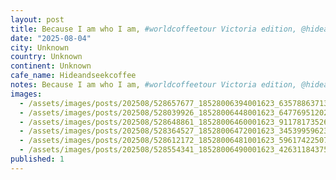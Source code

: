 ```yaml
---
layout: post
title: Because I am who I am, #worldcoffeetour Victoria edition, @hideandseekcoffee cute cafe in oak bay, spinning vinyl and bring millennials and boomers together.
date: "2025-08-04"
city: Unknown
country: Unknown
continent: Unknown
cafe_name: Hideandseekcoffee
notes: Because I am who I am, #worldcoffeetour Victoria edition, @hideandseekcoffee cute cafe in oak bay, spinning vinyl and bring millennials and boomers together.
images:
  - /assets/images/posts/202508/528657677_18528006394001623_6357886371342412856_n_18405982867116830.jpg
  - /assets/images/posts/202508/528039926_18528006448001623_6477695120280871367_n_18287588668249735.jpg
  - /assets/images/posts/202508/528648861_18528006460001623_9117817352696428503_n_18046200719304462.jpg
  - /assets/images/posts/202508/528364527_18528006472001623_345399596232488562_n_17853815358501284.jpg
  - /assets/images/posts/202508/528612172_18528006481001623_5961742250710063486_n_18318705076238232.jpg
  - /assets/images/posts/202508/528554341_18528006490001623_4263118437546504855_n_18085725541832451.jpg
published: 1
---
```


